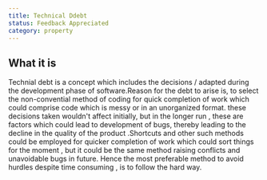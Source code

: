 ```yaml
---
title: Technical Ddebt
status: Feedback Appreciated
category: property
---
```


## What it is
Technial debt is a concept which includes the decisions / adapted during the development phase of software.Reason for the debt to arise is, to select the non-convential method of coding for quick completion of work which could  comprise code which is messy or in an unorganized format. these decisions taken wouldn't affect initially, but in the longer run , these are factors which could lead to development of bugs, thereby leading to the decline in the quality of the product .Shortcuts and other such methods could be employed for quicker completion of work which could sort things for the moment , but it could be the same method raising conflicts and unavoidable bugs in future.
Hence the most preferable method to avoid hurdles despite time consuming , is to follow the hard way.
